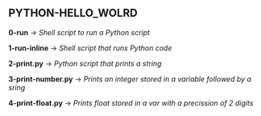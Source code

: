 ## PYTHON-HELLO_WOLRD

**0-run** -> *Shell script to run a Python script*

**1-run-inline** -> *Shell script that runs Python code*

**2-print.py** -> *Python script that prints a string*

**3-print-number.py** -> *Prints an integer stored in a variable followed by a sring*

**4-print-float.py** -> *Prints float stored in a var with a precission of 2 digits*

